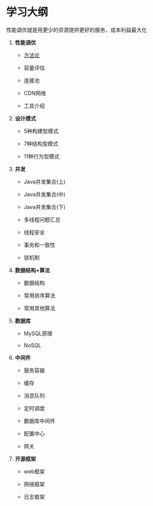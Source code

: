 # 学习大纲

性能调优就是用更少的资源提供更好的服务，成本利益最大化

1. **性能调优**

   - [方法论](https://github.com/alston-wenyuan/-/blob/master/%E6%80%A7%E8%83%BD%E8%B0%83%E4%BC%98%20-%20%E6%80%A7%E8%83%BD%E8%B0%83%E4%BC%98%E6%96%B9%E6%B3%95%E8%AE%BA.md)

   - 容量评估
   - 连接池
   - CDN网络
   - 工具介绍

2. **设计模式**
   - 5种构建型模式
   
   - 7种结构型模式
   
   - 11种行为型模式
   
3. **并发**

   - Java并发集合(上)

   - Java并发集合(中)

   - Java并发集合(下)

   - 多线程问题汇总

   - 线程安全

   - 事务和一致性

   - 锁机制

4. **数据结构+算法**

   - 数据结构

   - 常用排序算法

   - 常用其他算法

5. **数据库**

   - MySQL原理

   - NoSQL

6. **中间件**

   - 服务容器

   - 缓存

   - 消息队列

   - 定时调度

   - 数据库中间件

   - 配置中心

   - 网关

7. **开源框架**

   - web框架

   - 网络框架

   - 日志框架
